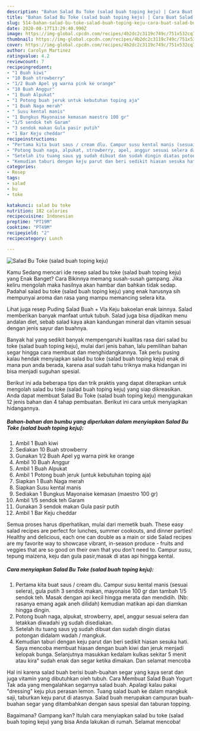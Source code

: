 ```yaml
---
description: "Bahan Salad Bu Toke (salad buah toping keju) | Cara Buat Salad Bu Toke (salad buah toping keju) Yang Enak dan Simpel"
title: "Bahan Salad Bu Toke (salad buah toping keju) | Cara Buat Salad Bu Toke (salad buah toping keju) Yang Enak dan Simpel"
slug: 514-bahan-salad-bu-toke-salad-buah-toping-keju-cara-buat-salad-bu-toke-salad-buah-toping-keju-yang-enak-dan-simpel
date: 2020-08-17T13:29:40.990Z
image: https://img-global.cpcdn.com/recipes/4b2dc2c3119c749c/751x532cq70/salad-bu-toke-salad-buah-toping-keju-foto-resep-utama.jpg
thumbnail: https://img-global.cpcdn.com/recipes/4b2dc2c3119c749c/751x532cq70/salad-bu-toke-salad-buah-toping-keju-foto-resep-utama.jpg
cover: https://img-global.cpcdn.com/recipes/4b2dc2c3119c749c/751x532cq70/salad-bu-toke-salad-buah-toping-keju-foto-resep-utama.jpg
author: Carolyn Martinez
ratingvalue: 4.2
reviewcount: 7
recipeingredient:
- "1 Buah kiwi"
- "10 Buah strowberry"
- "1/2 Buah Apel yg warna pink ke orange"
- "10 Buah Anggur"
- "1 Buah Alpukat"
- "1 Potong buah jeruk untuk kebutuhan toping aja"
- "1 Buah Naga merah"
- " Susu kental manis"
- "1 Bungkus Mayonaise kemasan maestro 100 gr"
- "1/5 sendok teh Garam"
- "3 sendok makan Gula pasir putih"
- "1 Bar Keju cheddar"
recipeinstructions:
- "Pertama kita buat saus / cream dlu. Campur susu kental manis (sesuai selera), gula putih 3 sendok makan, mayonaise 100 gr dan tambah 1/5 sendok teh. Masak dengan api kecil hingga merata dan mendidih. (Nb: rasanya emang agak aneh dilidah) kemudian matikan api dan diamkan hingga dingin."
- "Potong buah naga, alpukat, strowberry, apel, anggur sesuai selera dan letakkan diwadahi yg sudah disediakan."
- "Setelah itu tuang saus yg sudah dibuat dan sudah dingin diatas potongan didalam wadah / mangkuk."
- "Kemudian taburi dengan keju parut dan beri sedikit hiasan sesuka hati. Saya mencoba membuat hiasan dengan buah kiwi dan jeruk menjadi kelopak bunga. Selanjutnya masukkan kedalam kulkas sekitar 5 menit atau kira&#34; sudah enak dan segar ketika dimakan. Dan selamat mencoba"
categories:
- Resep
tags:
- salad
- bu
- toke

katakunci: salad bu toke 
nutrition: 182 calories
recipecuisine: Indonesian
preptime: "PT19M"
cooktime: "PT49M"
recipeyield: "2"
recipecategory: Lunch

---
```



![Salad Bu Toke (salad buah toping keju)](https://img-global.cpcdn.com/recipes/4b2dc2c3119c749c/751x532cq70/salad-bu-toke-salad-buah-toping-keju-foto-resep-utama.jpg)

Kamu Sedang mencari ide resep salad bu toke (salad buah toping keju) yang Enak Banget? Cara Bikinnya memang susah-susah gampang. Jika keliru mengolah maka hasilnya akan hambar dan bahkan tidak sedap. Padahal salad bu toke (salad buah toping keju) yang enak harusnya sih mempunyai aroma dan rasa yang mampu memancing selera kita.

Lihat juga resep Puding Salad Buah + Vla Keju bakoelan enak lainnya. Salad memberikan banyak manfaat untuk tubuh. Salad juga bisa dijadikan menu andalan diet, sebab salad kaya akan kandungan mineral dan vitamin sesuai dengan jenis sayur dan buahnya.

Banyak hal yang sedikit banyak mempengaruhi kualitas rasa dari salad bu toke (salad buah toping keju), mulai dari jenis bahan, lalu pemilihan bahan segar hingga cara membuat dan menghidangkannya. Tak perlu pusing kalau hendak menyiapkan salad bu toke (salad buah toping keju) enak di mana pun anda berada, karena asal sudah tahu triknya maka hidangan ini bisa menjadi suguhan spesial.


Berikut ini ada beberapa tips dan trik praktis yang dapat diterapkan untuk mengolah salad bu toke (salad buah toping keju) yang siap dikreasikan. Anda dapat membuat Salad Bu Toke (salad buah toping keju) menggunakan 12 jenis bahan dan 4 tahap pembuatan. Berikut ini cara untuk menyiapkan hidangannya.

<!--inarticleads1-->

##### Bahan-bahan dan bumbu yang diperlukan dalam menyiapkan Salad Bu Toke (salad buah toping keju):

1. Ambil 1 Buah kiwi
1. Sediakan 10 Buah strowberry
1. Gunakan 1/2 Buah Apel yg warna pink ke orange
1. Ambil 10 Buah Anggur
1. Ambil 1 Buah Alpukat
1. Ambil 1 Potong buah jeruk (untuk kebutuhan toping aja)
1. Siapkan 1 Buah Naga merah
1. Siapkan  Susu kental manis
1. Sediakan 1 Bungkus Mayonaise kemasan (maestro 100 gr)
1. Ambil 1/5 sendok teh Garam
1. Gunakan 3 sendok makan Gula pasir putih
1. Ambil 1 Bar Keju cheddar


Semua proses harus diperhatikan, mulai dari memetik buah. These easy salad recipes are perfect for lunches, summer cookouts, and dinner parties! Healthy and delicious, each one can double as a main or side Salad recipes are my favorite way to showcase vibrant, in-season produce - fruits and veggies that are so good on their own that you don&#39;t need to. Campur susu, tepung maizena, keju dan gula pasir,masak di atas api hingga kental. 

<!--inarticleads2-->

##### Cara menyiapkan Salad Bu Toke (salad buah toping keju):

1. Pertama kita buat saus / cream dlu. Campur susu kental manis (sesuai selera), gula putih 3 sendok makan, mayonaise 100 gr dan tambah 1/5 sendok teh. Masak dengan api kecil hingga merata dan mendidih. (Nb: rasanya emang agak aneh dilidah) kemudian matikan api dan diamkan hingga dingin.
1. Potong buah naga, alpukat, strowberry, apel, anggur sesuai selera dan letakkan diwadahi yg sudah disediakan.
1. Setelah itu tuang saus yg sudah dibuat dan sudah dingin diatas potongan didalam wadah / mangkuk.
1. Kemudian taburi dengan keju parut dan beri sedikit hiasan sesuka hati. Saya mencoba membuat hiasan dengan buah kiwi dan jeruk menjadi kelopak bunga. Selanjutnya masukkan kedalam kulkas sekitar 5 menit atau kira&#34; sudah enak dan segar ketika dimakan. Dan selamat mencoba


Hal ini karena salad buah berisi buah-buahan segar yang kaya serat dan juga vitamin yang dibutuhkan oleh tubuh. Cara Membuat Salad Buah Yogurt Tak ada yang mengalahkan segarnya salad buah. Apalagi kalau pakai &#34;dressing&#34; keju plus perasan lemon. Tuang salad buah ke dalam mangkuk saji, taburkan keju parut di atasnya. Salad buah merupakan campuran buah-buahan segar yang ditambahkan dengan saus spesial dan taburan topping. 

Bagaimana? Gampang kan? Itulah cara menyiapkan salad bu toke (salad buah toping keju) yang bisa Anda lakukan di rumah. Selamat mencoba!

